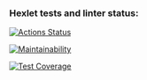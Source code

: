 ### Hexlet tests and linter status:
[![Actions Status](https://github.com/SvetlanaMaksimova/fullstack-javascript-project-4/workflows/hexlet-check/badge.svg)](https://github.com/SvetlanaMaksimova/fullstack-javascript-project-4/actions)

[![Maintainability](https://api.codeclimate.com/v1/badges/a2a6f07f6446eb12fd38/maintainability)](https://codeclimate.com/github/SvetlanaMaksimova/fullstack-javascript-project-4/maintainability)

[![Test Coverage](https://api.codeclimate.com/v1/badges/a2a6f07f6446eb12fd38/test_coverage)](https://codeclimate.com/github/SvetlanaMaksimova/fullstack-javascript-project-4/test_coverage)
